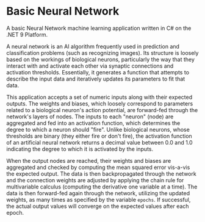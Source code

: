 # Basic Neural Network
A basic Neural Network machine learning application written in C# on the .NET 9 Platform.

A neural network is an AI algorithm frequently used in prediction and classification problems (such as recognizing images).  Its structure is loosely based on the workings of biological neurons, particularly the way that they interact with and activate each other via synaptic connections and activation thresholds.  Essentially, it generates a function that attempts to describe the input data and iteratively updates its parameters to fit that data.

This application accepts a set of numeric inputs along with their expected outputs.  The weights and biases, which loosely correspond to parameters related to a biological neuron's action potential, are forward-fed through the network's layers of nodes.  The inputs to each "neuron" (node) are aggregated and fed into an activation function, which determines the degree to which a neuron should "fire". Unlike biological neurons, whose thresholds are binary (they either fire or don't fire), the activation function of an artificial neural network returns a decimal value between 0.0 and 1.0 indicating the degree to which it is activated by the inputs.

When the output nodes are reached, their weights and biases are aggregated and checked by computing the mean squared error vis-a-vis the expected output.  The data is then backpropagated through the network and the connection weights are adjusted by applying the chain rule for multivariable calculus (computing the derivative one variable at a time).  The data is then forward-fed again through the network, utilizing the updated weights, as many times as specified by the variable `epochs`.  If successful, the actual output values will converge on the expected values after each epoch.
